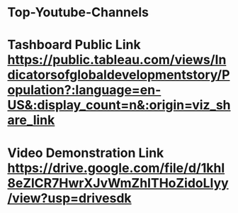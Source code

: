 # Top-Youtube-Channels
# Tashboard Public Link https://public.tableau.com/views/Indicatorsofglobaldevelopmentstory/Population?:language=en-US&:display_count=n&:origin=viz_share_link
# Video Demonstration Link https://drive.google.com/file/d/1khl8eZlCR7HwrXJvWmZhITHoZidoLIyy/view?usp=drivesdk
